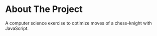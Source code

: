 # About The Project

A computer science exercise to optimize moves of a chess-knight with JavaScript.
